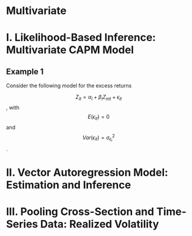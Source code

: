 # Multivariate

# I. Likelihood-Based Inference: Multivariate CAPM Model

## Example 1

Consider the following model for the excess returns 

$$Z_{it} = \alpha_i + \beta_i Z_{mt} + \epsilon_{it}$$, with $$E ( \epsilon_{it} ) = 0$$ and $$Var( \epsilon_{it} ) = \sigma_{\epsilon_i}^2$$. 


# II. Vector Autoregression Model: Estimation and Inference


# III. Pooling Cross-Section and Time-Series Data: Realized Volatility  

